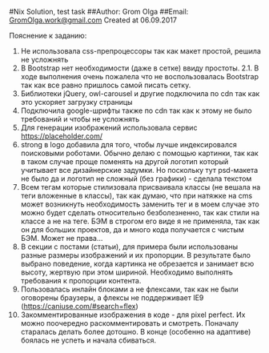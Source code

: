 #Nix Solution, test task
##Author: Grom Olga 
##Email: GromOlga.work@gmail.com
Created at 06.09.2017

Пояснение к заданию:
1. Не использовала css-препроцессоры так как макет простой, решила не усложнять
2. В Bootstrap нет необходимости (даже в сетке) ввиду простоты.
2.1. В ходе выполнения очень пожалела что не воспользовалась Bootstrap так как все равно пришлось самой писать 
сетку.
3. Библиотеки jQuery, owl-carousel и другие подключила по cdn так как это ускоряет загрузку страницы
4. Подключила google-шрифты также по cdn так как к этому не было требований и чтобы не усложнять
5. Для генерации изображений использовала сервис https://placeholder.com/
6. strong в logo добавила для того, чтобы лучше индексировался поисковыми роботами. Обычно делаю с помощью картинки,
так как в таком случае проще поменять на другой логотип который учитывает все дизайнерские задумки.
Но поскольку тут psd-макета не было да и логотип не сложный (без графики) - сделала текстом
7. Всем тегам которые стилизовала присваивала классы (не вешала на теги вложенные в классы), так как 
думаю, что при натяжке на cms может возникнуть необходимость заменить тег и в моем случае это можно будет сделать
относительно безболезненно, так как стили на классе а не на теге. БЭМ в строгом его виде я не применяла,
так как он для больших проектов, да и много кода получается с чистым БЭМ. Может не права...
8. В секции с постами (статьи), для примера были использованы разные размеры изображений и их пропорции. 
В результате было выбрано поведение, когда картинка не обрезается и занимает всю высоту, жертвую при этом шириной. 
Необходимо выполнять требования к пропорции контента.
9. Пользовалась инлайн блоками а не флексами, так как не были оговорены браузеры, а флексы не поддерживает IE9
(https://caniuse.com/#search=flex)
10. Закомментированные изображения в коде - для pixel perfect. Их можно поочередно раскомментировать 
и смотреть. Поначалу старалась делать более дотошно. В конце (особенно на адаптиве) боялась не успеть
и начала сбиваться.


